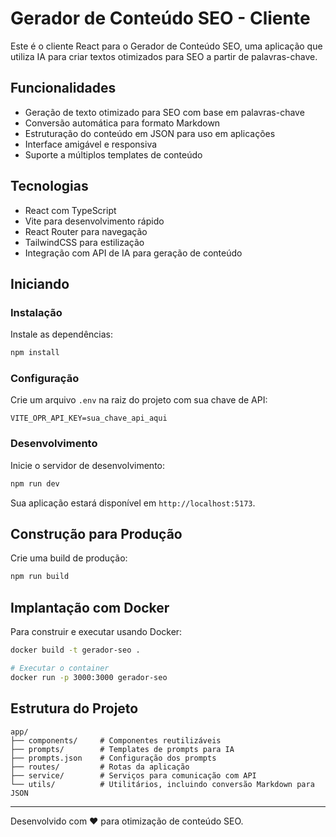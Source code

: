 # Gerador de Conteúdo SEO - Cliente

Este é o cliente React para o Gerador de Conteúdo SEO, uma aplicação que utiliza IA para criar textos otimizados para SEO a partir de palavras-chave.

## Funcionalidades

- Geração de texto otimizado para SEO com base em palavras-chave
- Conversão automática para formato Markdown
- Estruturação do conteúdo em JSON para uso em aplicações
- Interface amigável e responsiva
- Suporte a múltiplos templates de conteúdo

## Tecnologias

- React com TypeScript
- Vite para desenvolvimento rápido
- React Router para navegação
- TailwindCSS para estilização
- Integração com API de IA para geração de conteúdo

## Iniciando

### Instalação

Instale as dependências:

```bash
npm install
```

### Configuração

Crie um arquivo `.env` na raiz do projeto com sua chave de API:

```
VITE_OPR_API_KEY=sua_chave_api_aqui
```

### Desenvolvimento

Inicie o servidor de desenvolvimento:

```bash
npm run dev
```

Sua aplicação estará disponível em `http://localhost:5173`.

## Construção para Produção

Crie uma build de produção:

```bash
npm run build
```

## Implantação com Docker

Para construir e executar usando Docker:

```bash
docker build -t gerador-seo .

# Executar o container
docker run -p 3000:3000 gerador-seo
```

## Estrutura do Projeto

```
app/
├── components/     # Componentes reutilizáveis
├── prompts/        # Templates de prompts para IA
├── prompts.json    # Configuração dos prompts
├── routes/         # Rotas da aplicação
├── service/        # Serviços para comunicação com API
└── utils/          # Utilitários, incluindo conversão Markdown para JSON
```

---

Desenvolvido com ❤️ para otimização de conteúdo SEO.